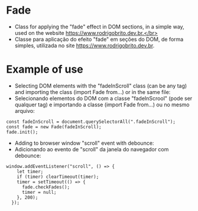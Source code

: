 # Fade

- Class for applying the "fade" effect in DOM sections, in a simple way, used on the website https://www.rodrigobrito.dev.br.</br>
- Classe para aplicação do efeito "fade" em seções do DOM, de forma simples, utilizada no site https://www.rodrigobrito.dev.br.

# Example of use

- Selecting DOM elements with the "fadeInScroll" class (can be any tag) and importing the class (import Fade from...) or in the same file:</br>
- Selecionando elementos do DOM com a classe "fadeInScrool" (pode ser qualquer tag) e importando a classe (import Fade from...) ou no mesmo arquivo:

```
const fadeInScroll = document.querySelectorAll(".fadeInScroll");
const fade = new Fade(fadeInScroll);
fade.init();
```

- Adding to browser window "scroll" event with debounce:</br>
- Adicionando ao evento de "scroll" da janela do navegador com debounce:

```
window.addEventListener("scroll", () => {
    let timer;
    if (timer) clearTimeout(timer);
    timer = setTimeout(() => {
      fade.checkFades();
      timer = null;
    }, 200);
  });
```
